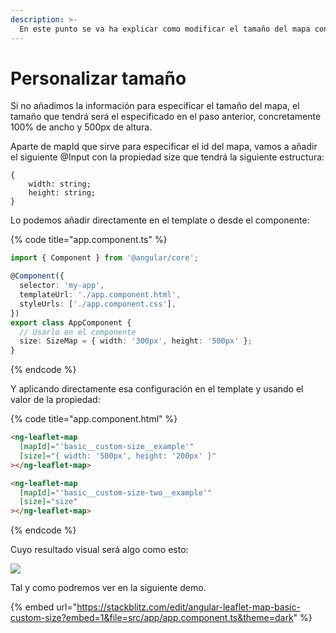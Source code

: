 ```yaml
---
description: >-
  En este punto se va ha explicar como modificar el tamaño del mapa con el tamaño que seleccionemos modificando el que tenemos por defecto
---
```


# Personalizar tamaño

Si no añadimos la información para especificar el tamaño del mapa, el tamaño que tendrá será el especificado en el paso anterior, concretamente 100% de ancho y 500px de altura.

Aparte de mapId que sirve para especificar el id del mapa, vamos a añadir el siguiente @Input con la propiedad size que tendrá la siguiente estructura:

```
{
    width: string;
    height: string;
}
```

Lo podemos añadir directamente en el template o desde el componente:

{% code title="app.component.ts" %}
```typescript
import { Component } from '@angular/core';

@Component({
  selector: 'my-app',
  templateUrl: './app.component.html',
  styleUrls: ['./app.component.css'],
})
export class AppComponent {
  // Usarlo en el componente
  size: SizeMap = { width: '300px', height: '500px' };
}
```
{% endcode %}

Y aplicando directamente esa configuración en el template y usando el valor de la propiedad:

{% code title="app.component.html" %}
```html
<ng-leaflet-map
  [mapId]="'basic__custom-size__example'"
  [size]="{ width: '500px', height: '200px' }"
></ng-leaflet-map>

<ng-leaflet-map
  [mapId]="'basic__custom-size-two__example'"
  [size]="size"
></ng-leaflet-map>
```
{% endcode %}

Cuyo resultado visual será algo como esto:

![](../../.gitbook/assets/01-mapa-tamaño.png)

Tal y como podremos ver en la siguiente demo.

{% embed url="https://stackblitz.com/edit/angular-leaflet-map-basic-custom-size?embed=1&file=src/app/app.component.ts&theme=dark" %}
